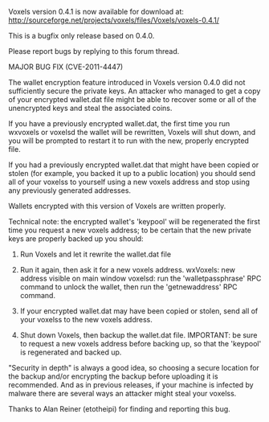 Voxels version 0.4.1 is now available for download at:
http://sourceforge.net/projects/voxels/files/Voxels/voxels-0.4.1/

This is a bugfix only release based on 0.4.0.

Please report bugs by replying to this forum thread.

MAJOR BUG FIX  (CVE-2011-4447)

The wallet encryption feature introduced in Voxels version 0.4.0 did not sufficiently secure the private keys. An attacker who
managed to get a copy of your encrypted wallet.dat file might be able to recover some or all of the unencrypted keys and steal the
associated coins.

If you have a previously encrypted wallet.dat, the first time you run wxvoxels or voxelsd the wallet will be rewritten, Voxels will
shut down, and you will be prompted to restart it to run with the new, properly encrypted file.

If you had a previously encrypted wallet.dat that might have been copied or stolen (for example, you backed it up to a public
location) you should send all of your voxelss to yourself using a new voxels address and stop using any previously generated addresses.

Wallets encrypted with this version of Voxels are written properly.

Technical note: the encrypted wallet's 'keypool' will be regenerated the first time you request a new voxels address; to be certain that the
new private keys are properly backed up you should:

1. Run Voxels and let it rewrite the wallet.dat file

2. Run it again, then ask it for a new voxels address.
wxVoxels: new address visible on main window
voxelsd: run the 'walletpassphrase' RPC command to unlock the wallet,  then run the 'getnewaddress' RPC command.

3. If your encrypted wallet.dat may have been copied or stolen, send all of your voxelss to the new voxels address.

4. Shut down Voxels, then backup the wallet.dat file.
IMPORTANT: be sure to request a new voxels address before backing up, so that the 'keypool' is regenerated and backed up.

"Security in depth" is always a good idea, so choosing a secure location for the backup and/or encrypting the backup before uploading it is recommended. And as in previous releases, if your machine is infected by malware there are several ways an attacker might steal your voxelss.

Thanks to Alan Reiner (etotheipi) for finding and reporting this bug.
